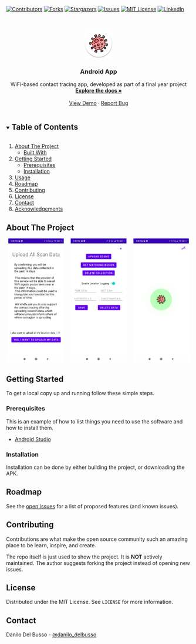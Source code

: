 [![Contributors][contributors-shield]][contributors-url]
[![Forks][forks-shield]][forks-url]
[![Stargazers][stars-shield]][stars-url]
[![Issues][issues-shield]][issues-url]
[![MIT License][license-shield]][license-url]
[![LinkedIn][linkedin-shield]][linkedin-url]

<!-- PROJECT LOGO -->
<br />
<p align="center">
  <a href="https://github.com/6CCS3PRJ/android-app">
    <img src="docs/icon.png" alt="Logo" width="80" height="80">
  </a>

  <h3 align="center">Android App</h3>

  <p align="center">
    WiFi-based contact tracing app, developed as part of  a final year project
    <br />
    <a href="https://github.com/6CCS3PRJ/android-app"><strong>Explore the docs »</strong></a>
    <br />
    <br />
    <a href="https://github.com/6CCS3PRJ/android-app">View Demo</a>
    ·
    <a href="https://github.com/6CCS3PRJ/android-app/issues">Report Bug</a>
  </p>
</p>


<!-- TABLE OF CONTENTS -->
<details open="open">
  <summary><h2 style="display: inline-block">Table of Contents</h2></summary>
  <ol>
    <li>
      <a href="#about-the-project">About The Project</a>
      <ul>
        <li><a href="#built-with">Built With</a></li>
      </ul>
    </li>
    <li>
      <a href="#getting-started">Getting Started</a>
      <ul>
        <li><a href="#prerequisites">Prerequisites</a></li>
        <li><a href="#installation">Installation</a></li>
      </ul>
    </li>
    <li><a href="#usage">Usage</a></li>
    <li><a href="#roadmap">Roadmap</a></li>
    <li><a href="#contributing">Contributing</a></li>
    <li><a href="#license">License</a></li>
    <li><a href="#contact">Contact</a></li>
    <li><a href="#acknowledgements">Acknowledgements</a></li>
  </ol>
</details>


## About The Project

<p align="center">
  <img alt="Light" src="docs/screenshot-1.jpg" width="30%">
&nbsp; &nbsp; 
  <img alt="Dark" src="docs/screenshot-2.jpg" width="30%">
  &nbsp; &nbsp;
    <img alt="Dark" src="docs/screenshot-3.jpg" width="30%">

</p>

<!-- GETTING STARTED -->
## Getting Started

To get a local copy up and running follow these simple steps.

### Prerequisites

This is an example of how to list things you need to use the software and how to install them.
* [Android Studio](https://developer.android.com/studio/install)

### Installation

Installation can be done by either building the project, or downloading the APK.

<!-- ROADMAP -->
## Roadmap

See the [open issues](https://github.com/6CCS3PRJ/android-app/issues) for a list of proposed features (and known issues).


<!-- CONTRIBUTING -->
## Contributing

Contributions are what make the open source community such an amazing place to be learn, inspire, and create.


The repo itself is just used to show the project. It is **NOT** actively maintained. The author suggests forking the project instead of opening new issues.

<!-- LICENSE -->
## License

Distributed under the MIT License. See `LICENSE` for more information.

<!-- CONTACT -->
## Contact

Danilo Del Busso - [@danilo_delbusso](https://twitter.com/danilo_delbusso)


<!-- MARKDOWN LINKS & IMAGES -->
<!-- https://www.markdownguide.org/basic-syntax/#reference-style-links -->
[contributors-shield]: https://img.shields.io/github/contributors/6CCS3PRJ/android-app.svg?style=for-the-badge
[contributors-url]: https://github.com/6CCS3PRJ/android-app/graphs/contributors
[forks-shield]: https://img.shields.io/github/forks/6CCS3PRJ/android-app.svg?style=for-the-badge
[forks-url]: https://github.com/6CCS3PRJ/android-app/network/members
[stars-shield]: https://img.shields.io/github/stars/6CCS3PRJ/android-app.svg?style=for-the-badge
[stars-url]: https://github.com/6CCS3PRJ/android-app/stargazers
[issues-shield]: https://img.shields.io/github/issues/6CCS3PRJ/android-app.svg?style=for-the-badge
[issues-url]: https://github.com/6CCS3PRJ/android-app/issues
[license-shield]: https://img.shields.io/github/license/6CCS3PRJ/android-app.svg?style=for-the-badge
[license-url]: https://github.com/6CCS3PRJ/android-app/blob/master/LICENSE.txt
[linkedin-shield]: https://img.shields.io/badge/-LinkedIn-black.svg?style=for-the-badge&logo=linkedin&colorB=555
[linkedin-url]: https://www.linkedin.com/in/danilo-delbusso/